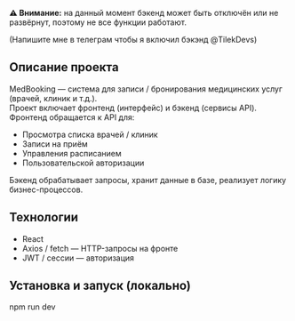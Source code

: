 **⚠️ Внимание:** на данный момент бэкенд может быть отключён или не развёрнут, поэтому не все функции работают.

(Напишите мне в телеграм чтобы я включил бэкэнд @TilekDevs)

## Описание проекта

MedBooking — система для записи / бронирования медицинских услуг (врачей, клиник и т.д.).  
Проект включает фронтенд (интерфейс) и бэкенд (сервисы API).  
Фронтенд обращается к API для:

- Просмотра списка врачей / клиник  
- Записи на приём  
- Управления расписанием  
- Пользовательской авторизации  

Бэкенд обрабатывает запросы, хранит данные в базе, реализует логику бизнес-процессов.

## Технологии
- React
- Axios / fetch — HTTP-запросы на фронте  
- JWT / сессии — авторизация  

## Установка и запуск (локально)

npm run dev
